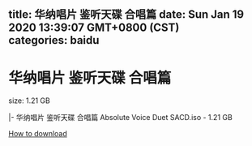 
title: 华纳唱片 鉴听天碟 合唱篇
date: Sun Jan 19 2020 13:39:07 GMT+0800 (CST)    
categories: baidu
---

# 华纳唱片 鉴听天碟 合唱篇
size: 1.21 GB
 
 
|- 华纳唱片 鉴听天碟 合唱篇 Absolute Voice Duet SACD.iso - 1.21 GB

[How to download](https://bpcam.bemobtrk.com/go/2ceec3aa-1ca2-46d6-b9ff-aaa5c184517c?jno=3426)